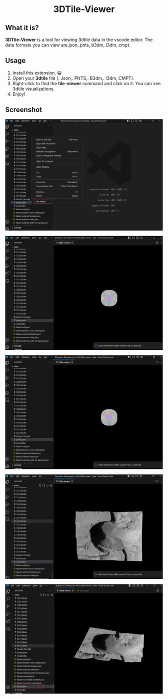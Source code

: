 <h1 align="center"> 3DTile-Viewer </h1>



## What it is?

**3DTile-Viewer** is a tool for viewing 3dtile data in the vscode editor. The data formats you can view are.json,.pnts,.b3dm,.i3dm,.cmpt.

## Usage

1. Install this extension. 😀
2. Open your **3dtile** file (. Json,. PNTS,. B3dm,. I3dm, CMPT).
3. Right-click to find the **tile-viewer** command and click on it. You can see 3dtile visualizations.
4. Enjoy!

## Screenshot



![image-20230709234539590](public/image-20230709234539590.png)

![image-20230709234603323](public/image-20230709234603323.png)

![image-20230709234629887](public/image-20230709234603323.png)

![image-20230709234653632](public/image-20230709234629887.png)

![image-20230709234731444](public/image-20230709234653632.png)
